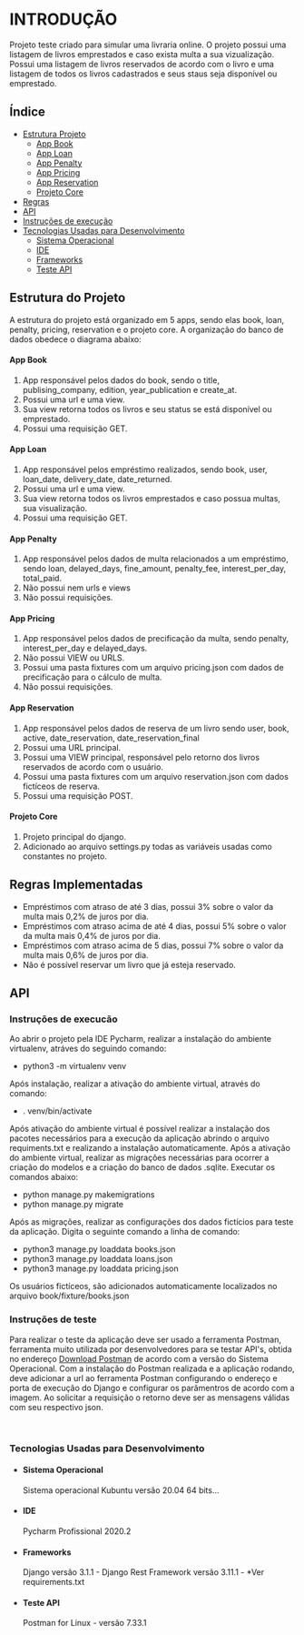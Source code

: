 <h1>INTRODUÇÃO</h1>

<body>Projeto teste criado para simular uma livraria online. O projeto possui uma listagem de livros emprestados e caso exista multa a sua vizualização.
Possui uma listagem de livros reservados de acordo com o livro e uma listagem de todos os livros cadastrados e seus staus seja disponível ou emprestado. 

<body>
<h2>Índice</h2>
<ul>
    <li><a href="#estruturaprojeto">Estrutura Projeto</a>
        <ul>
            <li><a href="#appbook">App Book</a></li>
            <li><a href="#apploan">App Loan</a></li>
            <li><a href="#apppenalty">App Penalty</a></li>
            <li><a href="#apppricing">App Pricing</a></li>
            <li><a href="#appreservation">App Reservation</a></li>
            <li><a href="#projetocore">Projeto Core</a></li>
        </ul>
    </li>
    <li><a href="#regras">Regras</a></li>
    <li><a href="#instrucoesapi">API</a>
    <li><a href="#instrucoesexecucao">Instruções de execução</a></li>
    <li><a href="#tecnologiasusadas">Tecnologias Usadas para Desenvolvimento</a>
        <ul>
            <li><a href="#sistemaoperacional">Sistema Operacional</a></li>
            <li><a href="#ide">IDE</a></li>
            <li><a href="#frameworks">Frameworks</a></li>
            <li><a href="#testeapi">Teste API</a></li>
        </ul>
    </li>
</ul>
<h2 id="estruturaprojeto">Estrutura do Projeto</h2>
        A estrutura do projeto está organizado em 5 apps, sendo elas book, loan, penalty, pricing, reservation e o projeto core.
        A organização do banco de dados obedece o diagrama abaixo:
        <img src="images/Diagrama%20Livraria%20Teste%20Python%20BravoSul.png" alt="">
        <h4 id="appbook">App Book</h4>
            <ol>
                <li>App responsável pelos dados do book, sendo o title, publising_company, edition, year_publication e create_at.</li>
                <li>Possui uma url e uma view.</li>       
                <li>Sua view retorna todos os livros e seu status se está disponível ou emprestado.</li>    
                <li>Possui uma requisição GET.</li>   
            </ol>         
        <h4 id="apploan">App Loan</h4>
            <ol>
                <li>App responsável pelos empréstimo realizados, sendo book, user, loan_date, delivery_date, date_returned.</li>
                <li>Possui uma url e uma view.</li>
                <li>Sua view retorna  todos os livros emprestados e caso possua multas, sua visualização.</li>
                <li>Possui uma requisição GET.</li>
            </ol>  
        <h4 id="apppenalty">App Penalty</h4>
             <ol>
                <li>App responsável pelos dados de multa relacionados a um empréstimo, sendo loan, delayed_days, fine_amount, penalty_fee, interest_per_day, total_paid.</li>  
                <li>Não possui nem urls e views</li>
                <li>Não possui requisições.</li>
            </ol>  
        <h4 id="apppricing">App Pricing</h4>
             <ol>
                <li>App responsável pelos dados de precificação da multa, sendo penalty, interest_per_day e delayed_days.</li>
                <li>Não possui VIEW ou URLS.</li>    
                <li>Possui uma pasta fixtures com um arquivo pricing.json com dados de precificação para o cálculo de multa.</li>
                <li>Não possui requisições.</li>
            </ol>
       <h4 id="appreservation">App Reservation</h4>
             <ol>
                <li>App responsável pelos dados de reserva de um livro sendo user, book, active, date_reservation, date_reservation_final</li>
                <li>Possui uma URL principal.</li>    
                <li>Possui uma VIEW principal, responsável pelo retorno dos livros reservados de acordo com o usuário.</li>
                <li>Possui uma pasta fixtures com um arquivo reservation.json com dados fictíceos de reserva.</li>
                <li>Possui uma requisição POST.</li>
            </ol>   
        <h4 id="projetocore">Projeto Core</h4>
            <ol>
                <li>Projeto principal do django.</li>
                <li>Adicionado ao arquivo settings.py todas as variáveis usadas como constantes no projeto. </li>
            </ol>  
<h2 id="regras">Regras Implementadas</h2>
    <ul>
        <li>Empréstimos com atraso de até 3 dias, possui 3% sobre o valor da multa mais 0,2% de juros por dia.</li>
        <li>Empréstimos com atraso acima de até 4 dias, possui 5% sobre o valor da multa mais 0,4% de juros por dia.</li>
        <li>Empréstimos com atraso acima de 5 dias, possui 7% sobre o valor da multa mais 0,6% de juros por dia.</li>
        <li>Não é possível reservar um livro que já esteja reservado.</li>
    </ul>
<h2 id="instrucoesapi">API</h2>
    <h3 id="instrucoesexecucao">Instruções de execucão</h3>
        Ao abrir o projeto pela IDE Pycharm, realizar a instalação do ambiente virtualenv, atráves do seguindo comando:
        <ul>
            <li>python3 -m virtualenv venv</li>
        </ul>
        Após instalação, realizar a ativação do ambiente virtual, através do comando:
        <br>
        <ul>
            <li>. venv/bin/activate</li> 
        </ul>
        Após ativação do ambiente virtual é possível realizar a instalação dos pacotes necessários para a execução da aplicação abrindo o arquivo requiments.txt e realizando a instalação automaticamente.
        Após a ativação do ambiente virtual, realizar as migrações necessárias para ocorrer a criação do modelos e a criação do banco de dados .sqlite.
        Executar os comandos abaixo:
        <br>
        <ul>
            <li>python manage.py makemigrations</li>
            <li>python manage.py migrate</li>
        </ul>
        Após as migrações, realizar as configurações dos dados fictícios para teste da aplicação. Digita o seguinte comando a linha de comando:
        <ul>
            <li>python3 manage.py loaddata books.json</li>
            <li>python3 manage.py loaddata loans.json</li>
            <li>python3 manage.py loaddata pricing.json</li>
        </ul>
        Os usuários fictíceos, são adicionados automaticamente localizados no arquivo book/fixture/books.json
    <h3 id="instrucoetesteaplicacao">Instruções de teste</h3>
        <p>Para realizar o teste da aplicação deve ser usado a ferramenta Postman, ferramenta muito utilizada por desenvolvedores para
           se testar API's, obtida no endereço <a href="https://www.postman.com/">Download Postman</a> de acordo com a versão do Sistema Operacional.
           Com a instalação do Postman realizada e a aplicação rodando, deve adicionar a url ao ferramenta Postman configurando o endereço e porta de
           execução do Django e configurar os parâmentros de acordo com a imagem.
           Ao solicitar a requisição o retorno deve ser as mensagens válidas com seu respectivo json.</p>
            <img src="images/Emprestimos%20com%20multas.png" alt="">
            <img src="images/Reserva.png" alt="">
            <img src="images/Livros1.png" alt="">
            <img src="images/Livros2.png" alt="">
    <h3 id="tecnologiasusadas">Tecnologias Usadas para Desenvolvimento</h3>
        <ul>
            <li><h4 id="sistemaoperacional">Sistema Operacional</h4>
            Sistema operacional Kubuntu versão 20.04 64 bits...   
            </li>
            <li><h4 id="ide">IDE</h4>
            Pycharm Profissional 2020.2  
            </li>
            <li><h4 id="frameworks">Frameworks</h4>
            Django versão 3.1.1 - Django Rest Framework versão 3.11.1 - *Ver requirements.txt  
            </li>
            <li><h4 id="testeapi">Teste API</h4>
            Postman for Linux - versão 7.33.1
            </li>     
        </ul>    
</body>